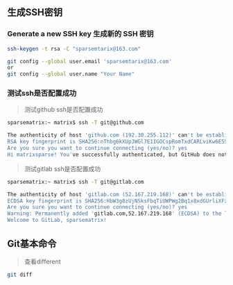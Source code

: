 ## 生成SSH密钥

### Generate a new SSH key 生成新的 SSH 密钥

```bash
ssh-keygen -t rsa -C "sparsemtarix@163.com"
```

```bash
git config --global user.email 'sparsemtarix@163.com'
or
git config --global user.name "Your Name"
```

### 测试ssh是否配置成功

>测试github ssh是否配置成功

```bash
sparsematrix:~ matrix$ ssh -T git@github.com
```

```bash
The authenticity of host 'github.com (192.30.255.112)' can't be established.
RSA key fingerprint is SHA256:nThbg6kXUpJWGl7E1IGOCspRomTxdCARLviKw6E5SY8.
Are you sure you want to continue connecting (yes/no)? yes
Hi matrixsparse! You've successfully authenticated, but GitHub does not provide shell access.
```

>测试gitlab ssh是否配置成功

```bash
sparsematrix:~ matrix$ ssh -T git@gitlab.com
```

```bash
The authenticity of host 'gitlab.com (52.167.219.168)' can't be established.
ECDSA key fingerprint is SHA256:HbW3g8zUjNSksFbqTiUWPWg2Bq1x8xdGUrliXFzSnUw.
Are you sure you want to continue connecting (yes/no)? yes
Warning: Permanently added 'gitlab.com,52.167.219.168' (ECDSA) to the list of known hosts.
Welcome to GitLab, sparsematrix!
```

## Git基本命令

>查看different

```bash
git diff
```
